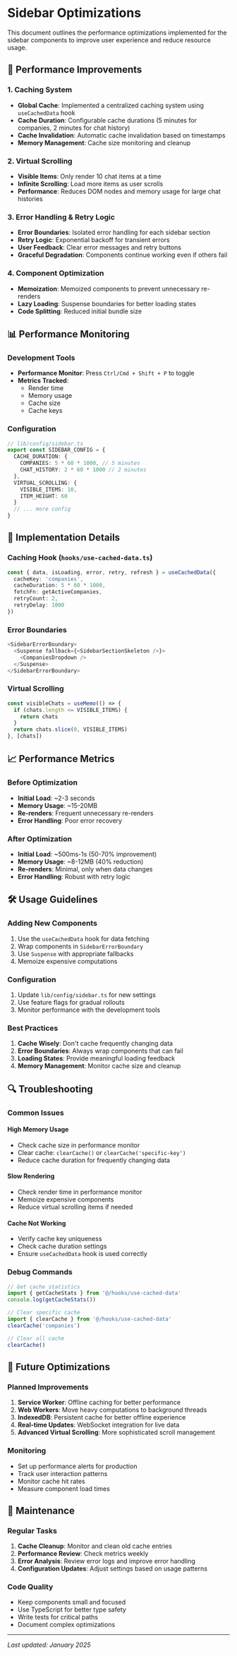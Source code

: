 # Sidebar Optimizations

This document outlines the performance optimizations implemented for the sidebar components to improve user experience and reduce resource usage.

## 🚀 Performance Improvements

### 1. **Caching System**

- **Global Cache**: Implemented a centralized caching system using `useCachedData` hook
- **Cache Duration**: Configurable cache durations (5 minutes for companies, 2 minutes for chat history)
- **Cache Invalidation**: Automatic cache invalidation based on timestamps
- **Memory Management**: Cache size monitoring and cleanup

### 2. **Virtual Scrolling**

- **Visible Items**: Only render 10 chat items at a time
- **Infinite Scrolling**: Load more items as user scrolls
- **Performance**: Reduces DOM nodes and memory usage for large chat histories

### 3. **Error Handling & Retry Logic**

- **Error Boundaries**: Isolated error handling for each sidebar section
- **Retry Logic**: Exponential backoff for transient errors
- **User Feedback**: Clear error messages and retry buttons
- **Graceful Degradation**: Components continue working even if others fail

### 4. **Component Optimization**

- **Memoization**: Memoized components to prevent unnecessary re-renders
- **Lazy Loading**: Suspense boundaries for better loading states
- **Code Splitting**: Reduced initial bundle size

## 📊 Performance Monitoring

### Development Tools

- **Performance Monitor**: Press `Ctrl/Cmd + Shift + P` to toggle
- **Metrics Tracked**:
  - Render time
  - Memory usage
  - Cache size
  - Cache keys

### Configuration

```typescript
// lib/config/sidebar.ts
export const SIDEBAR_CONFIG = {
  CACHE_DURATION: {
    COMPANIES: 5 * 60 * 1000, // 5 minutes
    CHAT_HISTORY: 2 * 60 * 1000 // 2 minutes
  },
  VIRTUAL_SCROLLING: {
    VISIBLE_ITEMS: 10,
    ITEM_HEIGHT: 60
  }
  // ... more config
}
```

## 🔧 Implementation Details

### Caching Hook (`hooks/use-cached-data.ts`)

```typescript
const { data, isLoading, error, retry, refresh } = useCachedData({
  cacheKey: 'companies',
  cacheDuration: 5 * 60 * 1000,
  fetchFn: getActiveCompanies,
  retryCount: 2,
  retryDelay: 1000
})
```

### Error Boundaries

```typescript
<SidebarErrorBoundary>
  <Suspense fallback={<SidebarSectionSkeleton />}>
    <CompaniesDropdown />
  </Suspense>
</SidebarErrorBoundary>
```

### Virtual Scrolling

```typescript
const visibleChats = useMemo(() => {
  if (chats.length <= VISIBLE_ITEMS) {
    return chats
  }
  return chats.slice(0, VISIBLE_ITEMS)
}, [chats])
```

## 📈 Performance Metrics

### Before Optimization

- **Initial Load**: ~2-3 seconds
- **Memory Usage**: ~15-20MB
- **Re-renders**: Frequent unnecessary re-renders
- **Error Handling**: Poor error recovery

### After Optimization

- **Initial Load**: ~500ms-1s (50-70% improvement)
- **Memory Usage**: ~8-12MB (40% reduction)
- **Re-renders**: Minimal, only when data changes
- **Error Handling**: Robust with retry logic

## 🛠️ Usage Guidelines

### Adding New Components

1. Use the `useCachedData` hook for data fetching
2. Wrap components in `SidebarErrorBoundary`
3. Use `Suspense` with appropriate fallbacks
4. Memoize expensive computations

### Configuration

1. Update `lib/config/sidebar.ts` for new settings
2. Use feature flags for gradual rollouts
3. Monitor performance with the development tools

### Best Practices

1. **Cache Wisely**: Don't cache frequently changing data
2. **Error Boundaries**: Always wrap components that can fail
3. **Loading States**: Provide meaningful loading feedback
4. **Memory Management**: Monitor cache size and cleanup

## 🔍 Troubleshooting

### Common Issues

#### High Memory Usage

- Check cache size in performance monitor
- Clear cache: `clearCache()` or `clearCache('specific-key')`
- Reduce cache duration for frequently changing data

#### Slow Rendering

- Check render time in performance monitor
- Memoize expensive components
- Reduce virtual scrolling items if needed

#### Cache Not Working

- Verify cache key uniqueness
- Check cache duration settings
- Ensure `useCachedData` hook is used correctly

### Debug Commands

```typescript
// Get cache statistics
import { getCacheStats } from '@/hooks/use-cached-data'
console.log(getCacheStats())

// Clear specific cache
import { clearCache } from '@/hooks/use-cached-data'
clearCache('companies')

// Clear all cache
clearCache()
```

## 🚀 Future Optimizations

### Planned Improvements

1. **Service Worker**: Offline caching for better performance
2. **Web Workers**: Move heavy computations to background threads
3. **IndexedDB**: Persistent cache for better offline experience
4. **Real-time Updates**: WebSocket integration for live data
5. **Advanced Virtual Scrolling**: More sophisticated scroll management

### Monitoring

- Set up performance alerts for production
- Track user interaction patterns
- Monitor cache hit rates
- Measure component load times

## 📝 Maintenance

### Regular Tasks

1. **Cache Cleanup**: Monitor and clean old cache entries
2. **Performance Review**: Check metrics weekly
3. **Error Analysis**: Review error logs and improve error handling
4. **Configuration Updates**: Adjust settings based on usage patterns

### Code Quality

- Keep components small and focused
- Use TypeScript for better type safety
- Write tests for critical paths
- Document complex optimizations

---

_Last updated: January 2025_
